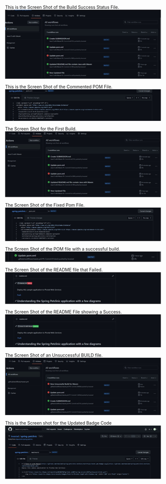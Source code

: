 This is the Screen Shot of the Build Success Status File.
![Screen Capture #1 ](https://github.com/kwasiad/spring-petclinic/blob/master/figures/build_sucess_status.jpg)


This is the Screen Shot of the Commented POM File.
![Screen Capture #2 ](https://github.com/kwasiad/spring-petclinic/blob/master/figures/pom_file_commented.jpg)


The Screen Shot for the First Build.
![Screen Capture #3 ](https://github.com/kwasiad/spring-petclinic/blob/master/figures/first_build.jpg)


The Screen Shot of the Fixed Pom File.
![Screen Capture #4 ](https://github.com/kwasiad/spring-petclinic/blob/master/figures/pom_file%20_fixed.jpg)


The Screen Shot of the POM file with a successful build.
![Screen Capture #5 ](https://github.com/kwasiad/spring-petclinic/blob/master/figures/pom_build_success.jpg)


The Screen Shot of the README file that Failed.
![Screen Capture #6 ](https://github.com/kwasiad/spring-petclinic/blob/master/figures/readme_failed.jpg)


The Screen Shot of the README File showing a Success.
![Screen Capture #7 ](https://github.com/kwasiad/spring-petclinic/blob/master/figures/readme_success.jpg)


The Screen Shot of an Unsuccessful BUILD file.
![Screen Capture #8 ](https://github.com/kwasiad/spring-petclinic/blob/master/figures/unsuccessful_build.jpg)


This is the Screen shot for the Updated Badge Code
![Screen Capture #8 ](https://github.com/kwasiad/spring-petclinic/blob/master/figures/updated_badge_code.jpg)

